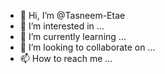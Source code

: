 - 👋 Hi, I’m @Tasneem-Etae
- 👀 I’m interested in ...
- 🌱 I’m currently learning ...
- 💞️ I’m looking to collaborate on ...
- 📫 How to reach me ...

<!---
Tasneem-Etae/Tasneem-Etae is a ✨ special ✨ repository because its `README.md` (this file) appears on your GitHub profile.
You can click the Preview link to take a look at your changes.
--->
